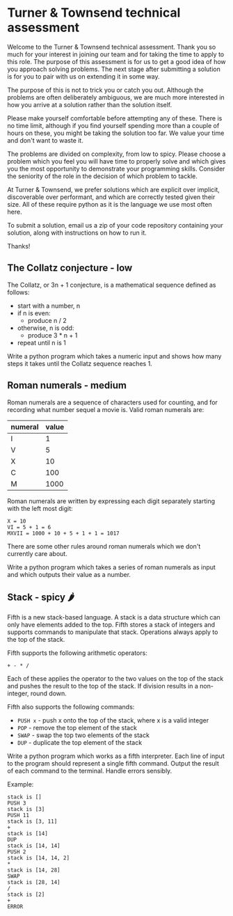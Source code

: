 # Turner & Townsend technical assessment

Welcome to the Turner & Townsend technical assessment. 
Thank you so much for your interest in joining our team and for taking the time to apply to this role.
The purpose of this assessment is for us to get a good idea of how you approach solving problems.
The next stage after submitting a solution is for you to pair with us on extending it in some way.

The purpose of this is not to trick you or catch you out. Although the problems are often deliberately
ambiguous, we are much more interested in how you arrive at a solution rather than the solution itself.

Please make yourself comfortable before attempting any of these. There is no time limit, although if you
find yourself spending more than a couple of hours on these, you might be taking the solution too far.
We value your time and don't want to waste it.

The problems are divided on complexity, from low to spicy. Please choose a problem which you feel you
will have time to properly solve and which gives you the most opportunity to demonstrate your programming
skills. Consider the seniority of the role in the decision of which problem to tackle.

At Turner & Townsend, we prefer solutions which are explicit over implicit, discoverable over performant,
and which are correctly tested given their size. All of these require python as it is the language we
use most often here.

To submit a solution, email us a zip of your code repository containing your solution, along with
instructions on how to run it.

Thanks!

## The Collatz conjecture - low

The Collatz, or 3n + 1 conjecture, is a mathematical sequence defined as follows:

* start with a number, n
* if n is even:
  * produce n / 2
* otherwise, n is odd:
  * produce 3 * n + 1
* repeat until n is 1

Write a python program which takes a numeric input and shows how many steps it takes until the Collatz
sequence reaches 1.

## Roman numerals - medium

Roman numerals are a sequence of characters used for counting, and for recording what number sequel a movie is.
Valid roman numerals are:

| numeral | value |
| ------- | ----- |
| I       | 1     |
| V       | 5     |
| X       | 10    |
| C       | 100   |
| M       | 1000  |

Roman numerals are written by expressing each digit separately starting with the left most digit:

```
X = 10
VI = 5 + 1 = 6
MXVII = 1000 + 10 + 5 + 1 + 1 = 1017
```

There are some other rules around roman numerals which we don't currently care about.

Write a python program which takes a series of roman numerals as input and which outputs their value as a number.

## Stack - spicy 🌶

Fifth is a new stack-based language. A stack is a data structure which can only have elements added to the top.
Fifth stores a stack of integers and supports commands to manipulate that stack. 
Operations always apply to the top of the stack.

Fifth supports the following arithmetic operators:

```
+ - * /
```

Each of these applies the operator to the two values on the top of the stack and pushes the
result to the top of the stack. If division results in a non-integer, round down.

Fifth also supports the following commands:

* `PUSH x` - push x onto the top of the stack, where x is a valid integer
* `POP` - remove the top element of the stack
* `SWAP` - swap the top two elements of the stack
* `DUP` - duplicate the top element of the stack

Write a python program which works as a fifth interpreter. Each line of input to the program should
represent a single fifth command. Output the result of each command to the terminal. Handle errors sensibly.

Example:
```
stack is []
PUSH 3
stack is [3]
PUSH 11
stack is [3, 11]
+
stack is [14]
DUP
stack is [14, 14]
PUSH 2
stack is [14, 14, 2]
*
stack is [14, 28]
SWAP
stack is [28, 14]
/
stack is [2]
+
ERROR
```
